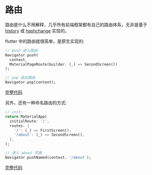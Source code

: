# 路由

路由是什么不用解释，几乎所有前端框架都有自己的路由体系，无非是基于 [history](https://developer.mozilla.org/en-US/docs/Web/API/Window/history) 或 [hashchange](https://developer.mozilla.org/en-US/docs/Web/Events/hashchange) 实现的。

flutter 中的路由就很简单，是原生实现的:

```dart
// push 进入路由
Navigator.push(
  context,
  MaterialPageRoute(builder: (_) => SecondScreen())
);

// pop 退出路由
Navigator.pop(context);
```

[完整代码](https://gist.github.com/riskers/4f1b9a7989b171376f725d8b75a62f46/raw/bcbca5c6e1fccfd64ee34084b7d21da06724fe32/push.dart)

另外，还有一种命名路由的方式:

```dart
// init:
return MaterialApp(
  initialRoute: '/',
  routes: {
    '/': (_) => FirstScreen(),
    '/about': (_) => SecondScreen(),
  },
);

// 进入 about 页面
Navigator.pushNamed(context, '/about');
```

[完整代码](https://gist.github.com/riskers/4f1b9a7989b171376f725d8b75a62f46/raw/bcbca5c6e1fccfd64ee34084b7d21da06724fe32/pushNamed.dart)
